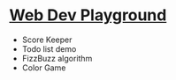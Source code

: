 # [Web Dev Playground](https://alex-basov.github.io/web-dev-playground/)


- Score Keeper
- Todo list demo
- FizzBuzz algorithm
- Color Game
